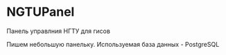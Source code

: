 # NGTUPanel
Панель управлния НГТУ для гисов

Пишем небольшую панельку. Используемая база данных - PostgreSQL

